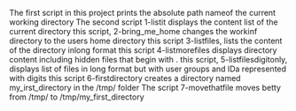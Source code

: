 The first script in this project prints the absolute path nameof the current working directory
The second script 1-listit displays the content list of the current directory
this script, 2-bring_me_home changes the workinf directory to the users home directory
this script 3-listfiles, lists the content of the directory inlong format
this script 4-listmorefiles displays directory content including hidden files that begin with .
this script, 5-listfilesdigitonly, displays list of files in long format but with user groups and IDa represented with digits
this script 6-firstdirectory creates a directory named my_irst_directory in the /tmp/ folder
The script 7-movethatfile moves betty from /tmp/ to /tmp/my_first_directory
